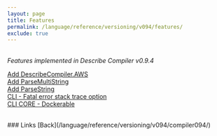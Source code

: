 ```yaml
---
layout: page
title: Features
permalink: /language/reference/versioning/v094/features/
exclude: true
---
```

<br>_Features implemented in Describe Compiler v0.9.4_

[Add DescribeCompiler.AWS](/language/reference/versioning/v094/features/feature-1/)<br>
[Add ParseMultiString](/language/reference/versioning/v094/features/feature-2/)<br>
[Add ParseString](/language/reference/versioning/v094/features/feature-3/)<br>
[CLI - Fatal error stack trace option](/language/reference/versioning/v094/features/feature-4/)<br>
[CLI CORE - Dockerable](/language/reference/versioning/v094/features/feature-5/)<br>


<br>
### Links
[Back](/language/reference/versioning/v094/compiler094/)